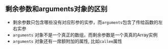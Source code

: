 

剩余参数和arguments对象的区别
---------------------

- 剩余参数只包含哪些没有对应形参的实参，而`arguments`包含了传给函数的左右实参
- `arguments` 对象不是一个真正的数组，而剩余参数是一个真真的Array实例 
- `arguments` 对象还有一席额附加的属性, 比如`callee`属性